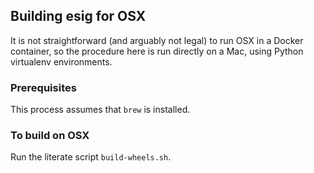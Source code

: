## Building esig for OSX

It is not straightforward (and arguably not legal) to run OSX in a Docker
container, so the procedure here is run directly on a Mac, using
Python virtualenv environments.

### Prerequisites

This process assumes that `brew` is installed.

### To build on OSX

Run the literate script `build-wheels.sh`.
